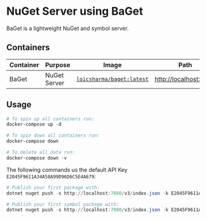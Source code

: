 # NuGet Server using BaGet

BaGet is a lightweight NuGet and symbol server.

## Containers

|Container|Purpose|Image|Path|
|-|-|-|-|
|BaGet|NuGet Server|[`loicsharma/baget:latest`](https://hub.docker.com/r/loicsharma/baget)|<http://localhost:7080>|

## Usage

```powershell
# To spin up all containers run:
docker-compose up -d

# To spin down all containers run:
docker-compose down

# To delete all data run:
docker-compose down -v
```

The following commands us the default API Key `E2045F9611A34A58A99D96D6C5E4A679`:

```powershell
# Publish your first package with:
dotnet nuget push -s http://localhost:7080/v3/index.json -k E2045F9611A34A58A99D96D6C5E4A679 package.1.0.0.nupkg

# Publish your first symbol package with:
dotnet nuget push -s http://localhost:7080/v3/index.json -k E2045F9611A34A58A99D96D6C5E4A679 symbol.package.1.0.0.snupkg
```

